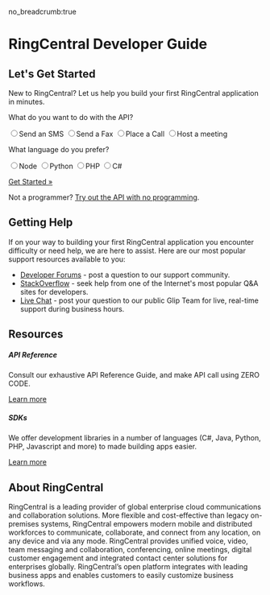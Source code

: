 no_breadcrumb:true

# RingCentral Developer Guide

## Let's Get Started

<p class="lead">New to RingCentral? Let us help you build your first RingCentral application in minutes.</p>

<p>What do you want to do with the API?</p>
<div class="use-case-select btn-group btn-group-toggle" data-toggle="buttons" role="group">
<label data-toggle="button" class="btn btn-light" href="#"><input type="radio" name="use-case" value="sms">Send an SMS</label>
<label data-toggle="button" class="btn btn-light" href="#"><input type="radio" name="use-case" value="fax">Send a Fax</label>
<label data-toggle="button" class="btn btn-light" href="#"><input type="radio" name="use-case" value="voice">Place a Call</label>
<label data-toggle="button" class="btn btn-light" href="#"><input type="radio" name="use-case" value="meeting">Host a meeting</label>
</div>

<p>What language do you prefer?</p>
<div class="language-select btn-group btn-group-toggle" data-toggle="buttons" role="group">
<label data-toggle="button" class="btn btn-light" href="#"><input type="radio" name="language" value="node">Node</label>
<label data-toggle="button" class="btn btn-light" href="#"><input type="radio" name="language" value="python">Python</label>
<label data-toggle="button" class="btn btn-light" href="#"><input type="radio" name="language" value="php">PHP</label>
<label data-toggle="button" class="btn btn-light" href="#"><input type="radio" name="language" value="c#">C#</label>
</div>

<a class="btn btn-lg btn-primary" href="#">Get Started &raquo;</a>

<p>Not a programmer? <a href="../basics/explorer/">Try out the API with no programming</a>.</p>

## Getting Help

If on your way to building your first RingCentral application you encounter difficulty or need help, we are here to assist. Here are our most popular support resources available to you:

* [Developer Forums](https://devcommunity.ringcentral.com/) - post a question to our support community.
* [StackOverflow](http://stackoverflow.com/questions/tagged/ringcentral) - seek help from one of the Internet's most popular Q&A sites for developers.
* [Live Chat](https://developer.ringcentral.com/community.html) - post your question to our public Glip Team for live, real-time support during business hours.

## Resources

<div class="card-deck">
  <div class="card">
    <div class="card-body">
      <h5 class="card-title">API Reference</h5>
      <p class="card-text">Consult our exhaustive API Reference Guide, and make API call using ZERO CODE.</p>
      <a href="https://developer.ringcentral.com/api-reference" class="btn btn-primary">Learn more</a>
    </div>
  </div>
  <div class="card">
    <div class="card-body">
      <h5 class="card-title">SDKs</h5>
      <p class="card-text">We offer development libraries in a number of languages (C#, Java, Python, PHP, Javascript and more) to made building apps easier.</p>
      <a href="https://developer.ringcentral.com/library/sdks.html" class="btn btn-primary">Learn more</a>
    </div>
  </div>
</div>

## About RingCentral

RingCentral is a leading provider of global enterprise cloud communications and collaboration solutions. More flexible and cost-effective than legacy on-premises systems, RingCentral empowers modern mobile and distributed workforces to communicate, collaborate, and connect from any location, on any device and via any mode. RingCentral provides unified voice, video, team messaging and collaboration, conferencing, online meetings, digital customer engagement and integrated contact center solutions for enterprises globally. RingCentral’s open platform integrates with leading business apps and enables customers to easily customize business workflows.

